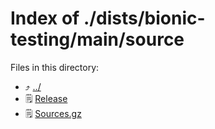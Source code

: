 
# Index of ./dists/bionic-testing/main/source
Files in this directory:
- :arrow_heading_up: [../](../)
- :spiral_notepad: [Release](Release)
- :spiral_notepad: [Sources.gz](Sources.gz)
